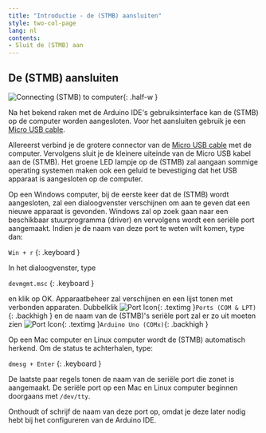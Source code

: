 ```yaml
---
title: "Introductie - de (STMB) aansluiten"
style: two-col-page
lang: nl
contents:
- Sluit de (STMB) aan
---
```


## De (STMB) aansluiten

![Connecting (STMB) to computer](img/connect_stemtera.svg){: .half-w }

Na het bekend raken met de Arduino IDE's gebruiksinterface kan de (STMB) op de computer worden aangesloten. Voor het aansluiten gebruik je een [Micro USB cable](https://www.sparkfun.com/products/10215). 

Allereerst verbind je de grotere connector van de [Micro USB cable](https://www.sparkfun.com/products/10215) met de computer. Vervolgens sluit je de kleinere uiteinde van de Micro USB kabel aan de (STMB). Het groene LED lampje op de (STMB) zal aangaan sommige operating systemen maken ook een geluid te bevestiging dat het USB apparaat is aangesloten op de computer. 

Op een Windows computer, bij de eerste keer dat de (STMB) wordt aangesloten, zal een dialoogvenster verschijnen om aan te geven dat een nieuwe apparaat is gevonden. Windows zal op zoek gaan naar een beschikbaar stuurprogramma (driver) en vervolgens wordt een seriële port aangemaakt. Indien je de naam van deze port te weten wilt komen, type dan: 

`Win + r`
{: .keyboard }

In het dialoogvenster, type

`devmgmt.msc`
{: .keyboard }

en klik op OK. Apparaatbeheer zal verschijnen en een lijst tonen met verbonden apparaten. Dubbelklik ![Port Icon](img/port_icon.svg){: .textimg }` Ports (COM & LPT) `{: .backhigh }  en de naam van de (STMB)'s seriële port zal er zo uit moeten zien ![Port Icon](img/port_icon.svg){: .textimg }` Arduino Uno (COMx) `{: .backhigh }

Op een Mac computer en Linux computer wordt de (STMB) automatisch herkend. Om de status te achterhalen, type: 

`dmesg + Enter`
{: .keyboard }

De laatste paar regels tonen de naam van de seriële port die zonet is aangemaakt. De seriële port op een Mac en Linux computer beginnen doorgaans met `/dev/tty`.

Onthoudt of schrijf de naam van deze port op, omdat je deze later nodig hebt bij het configureren van de Arduino IDE.
